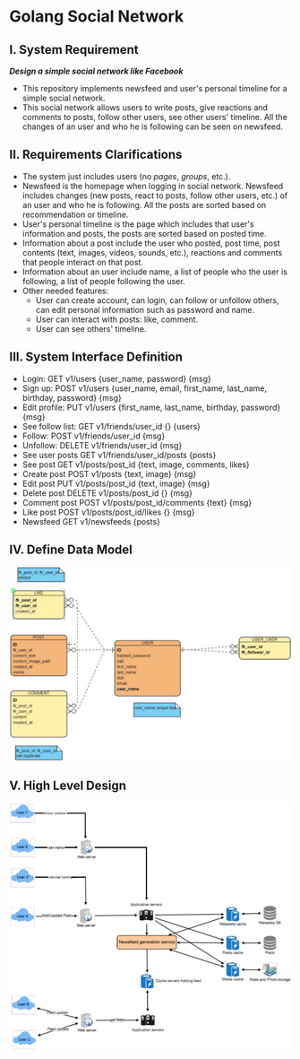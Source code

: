 # Golang Social Network

## I. System Requirement

***Design a simple social network like Facebook***

- This repository implements newsfeed and user's personal timeline for a simple social network.
- This social network allows users to write posts, give reactions and comments to posts, follow other users, see other users' timeline. All the changes of an user and who he is following can be seen on newsfeed.


## II. Requirements Clarifications

- The system just includes users (no *pages*, *groups*, etc.).
- Newsfeed is the homepage when logging in social network. Newsfeed includes changes (new posts, react to posts, follow other users, etc.) of an user and who he is following. All the posts are sorted based on recommendation or timeline.
- User's personal timeline is the page which includes that user's information and posts, the posts are sorted based on posted time.  
- Information about a post include the user who posted, post time, post contents (text, images, videos, sounds, etc.), reactions and comments that people interact on that post.
- Information about an user include name, a list of people who the user is following, a list of people following the user.
- Other needed features:
    - User can create account, can login, can follow or unfollow others, can edit personal information such as password and name.
    - User can interact with posts: like, comment.
    - User can see others' timeline.

## III. System Interface Definition

- Login: GET v1/users {user_name, password} {msg}
- Sign up: POST v1/users {user_name, email, first_name, last_name, birthday, password} {msg}
- Edit profile: PUT v1/users {first_name, last_name, birthday, password} {msg}
- See follow list: GET v1/friends/user_id {} {users}
- Follow: POST v1/friends/user_id {msg}
- Unfollow: DELETE v1/friends/user_id {msg}
- See user posts GET v1/friends/user_id/posts {posts}
- See post GET v1/posts/post_id {text, image, comments, likes}
- Create post POST v1/posts {text, image} {msg}
- Edit post PUT v1/posts/post_id {text, image} {msg}
- Delete post DELETE v1/posts/post_id {} {msg}
- Comment post POST v1/posts/post_id/comments {text} {msg}
- Like post POST v1/posts/post_id/likes {} {msg}
- Newsfeed GET v1/newsfeeds {posts}


## IV. Define Data Model

![Alt text](docs/models.png "a title")

## V. High Level Design

![Alt text](docs/high_level_design.png "a title")

